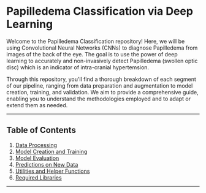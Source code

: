 # Papilledema Classification via Deep Learning

Welcome to the Papilledema Classification repository! Here, we will be using Convolutional Neural Networks (CNNs) to diagnose Papilledema from images of the back of the eye. The goal is to use the power of deep learning to accurately and non-invasively detect Papilledema (swollen optic disc) which is an indicator of intra-cranial hypertemsion.

Through this repository, you'll find a thorough breakdown of each segment of our pipeline, ranging from data preparation and augmentation to model creation, training, and validation. We aim to provide a comprehensive guide, enabling you to understand the methodologies employed and to adapt or extend them as needed.

---

## Table of Contents

1. [Data Processing](./data-processing)
2. [Model Creation and Training](./training)
3. [Model Evaluation](./evaluation)
4. [Predictions on New Data](./predictions)
5. [Utilities and Helper Functions](./utils)
6. [Required Libraries](./required-imports.py)

---
